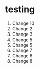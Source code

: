 # testing

1. Change 10
2. Change 2
3. Change 3
4. Change 5
5. Change 5
6. Change 7
6. Change 6
7. Change 8
